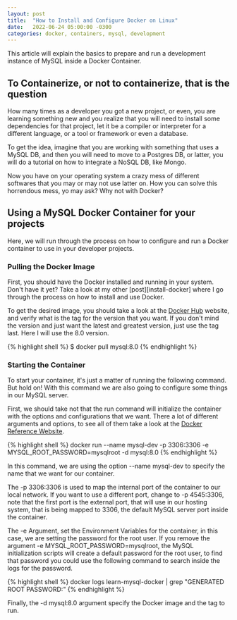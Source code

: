 ```yaml
---
layout: post
title:  "How to Install and Configure Docker on Linux"
date:   2022-06-24 05:00:00 -0300
categories: docker, containers, mysql, development
---
```

This article will explain the basics to prepare and run a development instance of MySQL inside a Docker Container. 

## To Containerize, or not to containerize, that is the question

How many times as a developer you got a new project, or even, you are learning something new and you realize that you will need to install some dependencies for that project, let it be a compiler or interpreter for a different language, or a tool or framework or even a database.

To get the idea, imagine that you are working with something that uses a MySQL DB, and then you will need to move to a Postgres DB, or latter, you will do a tutorial on how to integrate a NoSQL DB, like Mongo.

Now you have on your operating system a crazy mess of different softwares that you may or may not use latter on. How you can solve this horrendous mess, yo may ask? Why not with Docker?

## Using a MySQL Docker Container for your projects

Here, we will run through the process on how to configure and run a Docker container to use in your developer projects.

### Pulling the Docker Image

First, you should have the Docker installed and running in your system. Don't have it yet? Take a look at my other [post][install-docker] where I go through the process on how to install and use Docker.

To get the desired image, you should take a look at the [Docker Hub][mysql] website, and verify what is the tag for the version that you want. If you don't mind the version and just want the latest and greatest version, just use the tag last. Here I will use the 8.0 version.

{% highlight shell %}
$ docker pull mysql:8.0
{% endhighlight %}

### Starting the Container

To start your container, it's just a matter of running the following command. But hold on! With this command we are also going to configure some things in our MySQL server.

First, we should take not that the run command will initialize the container with the options and configurations that we want. There a lot of different arguments and options, to see all of them take a look at the [Docker Reference Website][docker-refference].

{% highlight shell %}
docker run --name mysql-dev -p 3306:3306 -e MYSQL_ROOT_PASSWORD=mysqlroot -d mysql:8.0
{% endhighlight %}

In this command, we are using the option --name mysql-dev to specify the name that we want for our container. 

The -p 3306:3306 is used to map the internal port of the container to our local network. If you want to use a different port, change to -p 4545:3306, note that the first port is the external port, that will use in our hosting system, that is being mapped to 3306, the default MySQL server port inside the container.

The -e Argument, set the Environment Variables for the container, in this case, we are setting the password for the root user. If you remove the argument -e MYSQL_ROOT_PASSWORD=mysqlroot, the MySQL initialization scripts will create a default password for the root user, to find that password you could use the following command to search inside the logs for the password.

{% highlight shell %}
docker logs learn-mysql-docker | grep &quot;GENERATED ROOT PASSWORD:&quot;
{% endhighlight %}

Finally, the -d mysql:8.0 argument specify the Docker image and the tag to run.



[docker]: https://www.docker.com/
[docker-refference]: https://docs.docker.com/engine/reference/run/
[mysql]: https://hub.docker.com/_/mysql?tab=tags